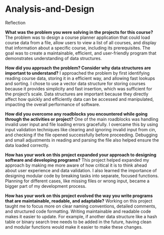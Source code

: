 # Analysis-and-Design

Reflection

**What was the problem you were solving in the projects for this course?**
The problem was to design a course planner application that could load course data from a file, allow users to view a list of all courses, and display that information about a specific course, including its prerequisites. The goal was to create a maintainable, efficient, and user-friendly program that demonstrates understanding of data structures.

**How did you approach the problem? Consider why data structures are important to understand?**
I approached the problem by first identifying reading course data, storing it in a efficient way, and allowing fast lookups and sorting. I chose to use a vector data structure for storing courses because it provides simplicity and fast insertion, which was sufficient for the project’s scale. Data structures are important because they directly affect how quickly and efficiently data can be accessed and manipulated, impacting the overall performance of software.

**How did you overcome any roadblocks you encountered while going through the activities or project?**
One of the main roadblocks was handling invalid user input and file loading errors gracefully. I overcame this by using input validation techniques like clearing and ignoring invalid input from cin, and checking if the file opened successfully before proceeding. Debugging and small adjustments in reading and parsing the file also helped ensure the data loaded correctly.

**How has your work on this project expanded your approach to designing software and developing programs?**
This project helped expanded my approach by making me more aware of how critical it is to think ahead about user experience and data validation. I also learned the importance of designing modular code by breaking tasks into separate, focused functions. Planning for different cases, like missing files or wrong input, became a bigger part of my development process.

**How has your work on this project evolved the way you write programs that are maintainable, readable, and adaptable?**
Working on this project taught me to focus more on clear naming conventions, detailed comments, and structured code formatting. Writing maintainable and readable code makes it easier to update. For example, if another data structure like a hash table or binary search tree needs to be added in the future, having clean and modular functions would make it easier to make these changes.
